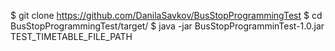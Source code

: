 $ git clone https://github.com/DanilaSavkov/BusStopProgrammingTest
$ cd BusStopProgrammingTest/target/
$ java -jar BusStopProgramminTest-1.0.jar TEST_TIMETABLE_FILE_PATH
